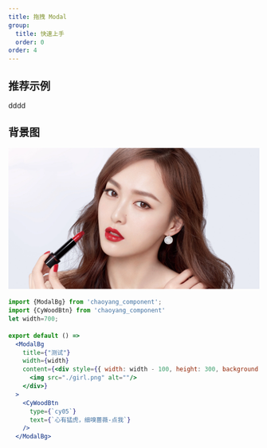 ```yaml
---
title: 拖拽 Modal
group:
  title: 快速上手
  order: 0
order: 4
---
```


## 推荐示例
dddd

<code src="../examples/drag-modal/basic.tsx"></code>

## 背景图
![girl.png](./girl.png)

```jsx
import {ModalBg} from 'chaoyang_component';
import {CyWoodBtn} from 'chaoyang_component'
let width=700;

export default () =>
  <ModalBg
    title={"测试"}
    width={width}
    content={<div style={{ width: width - 100, height: 300, background: 'yellow' }}>
      <img src="./girl.png" alt=""/>
    </div>}
  >
    <CyWoodBtn
      type={`cy05`}
      text={`心有猛虎，细嗅蔷薇-点我`}
    />
  </ModalBg>
```
